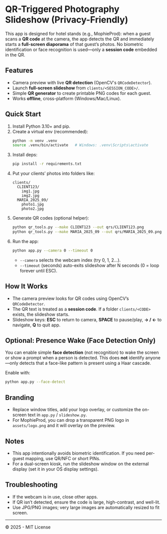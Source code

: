 # QR-Triggered Photography Slideshow (Privacy-Friendly)

This app is designed for hotel stands (e.g., MophieProd): when a guest scans a **QR code** at the camera, 
the app detects the QR and immediately starts a **full-screen diaporama** of that guest’s photos.
No biometric identification or face recognition is used—only a **session code** embedded in the QR.

## Features
- Camera preview with live **QR detection** (OpenCV's `QRCodeDetector`).
- Launch **full-screen slideshow** from `clients/<SESSION_CODE>/`.
- Simple **QR generator** to create printable PNG codes for each guest.
- Works **offline**, cross-platform (Windows/Mac/Linux).

## Quick Start
1. Install Python 3.10+ and pip.
2. Create a virtual env (recommended):
   ```bash
   python -m venv .venv
   source .venv/bin/activate   # Windows: .venv\Scripts\activate
   ```
3. Install deps:
   ```bash
   pip install -r requirements.txt
   ```
4. Put your clients’ photos into folders like:
   ```
   clients/
     CLIENT123/
       img1.jpg
       img2.jpg
     MARIA_2025_09/
       photo1.jpg
       photo2.jpg
   ```
5. Generate QR codes (optional helper):
   ```bash
   python qr_tools.py --make CLIENT123 --out qrs/CLIENT123.png
   python qr_tools.py --make MARIA_2025_09 --out qrs/MARIA_2025_09.png
   ```
6. Run the app:
   ```bash
   python app.py --camera 0 --timeout 0
   ```
   - `--camera` selects the webcam index (try 0, 1, 2...).
   - `--timeout` (seconds) auto-exits slideshow after N seconds (0 = loop forever until ESC).

## How It Works
- The camera preview looks for QR codes using OpenCV’s `QRCodeDetector`.
- The QR text is treated as a **session code**. If a folder `clients/<CODE>` exists, the slideshow starts.
- Slideshow keys: **ESC** to return to camera, **SPACE** to pause/play, **→ / ←** to navigate, **Q** to quit app.

## Optional: Presence Wake (Face Detection Only)
You can enable simple **face detection** (not recognition) to wake the screen or show a prompt when a person is detected.
This does **not** identify anyone—only detects that a face-like pattern is present using a Haar cascade.

Enable with:
```bash
python app.py --face-detect
```

## Branding
- Replace window titles, add your logo overlay, or customize the on-screen text in `app.py` / `slideshow.py`.
- For MophieProd, you can drop a transparent PNG logo in `assets/logo.png` and it will overlay on the preview.

## Notes
- This app intentionally avoids biometric identification. If you need per-guest mapping, use QR/NFC or short PINs.
- For a dual-screen kiosk, run the slideshow window on the external display (set it in your OS display settings).

## Troubleshooting
- If the webcam is in use, close other apps.
- If QR isn’t detected, ensure the code is large, high-contrast, and well-lit.
- Use JPG/PNG images; very large images are automatically resized to fit screen.

---
© 2025 - MIT License
